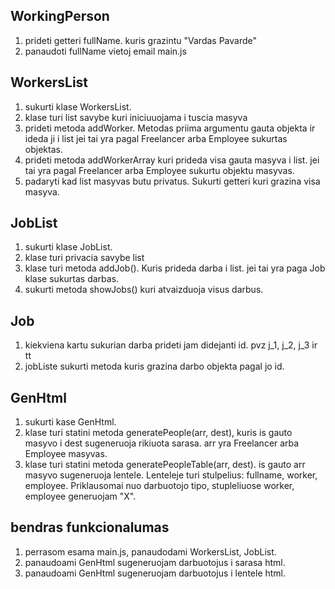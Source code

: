 ## WorkingPerson

1. prideti getteri fullName. kuris grazintu "Vardas Pavarde"
2. panaudoti fullName vietoj email main.js

## WorkersList 

1. sukurti klase WorkersList.
2. klase turi list savybe kuri iniciuuojama i tuscia masyva
3. prideti metoda addWorker. Metodas priima argumentu gauta objekta ir ideda ji i list jei tai yra pagal Freelancer arba Employee sukurtas objektas.
4. prideti metoda addWorkerArray kuri prideda visa gauta masyva i list. jei tai yra pagal Freelancer arba Employee sukurtu objektu masyvas.
5. padaryti kad list masyvas butu privatus. Sukurti getteri kuri grazina visa masyva.

## JobList

1. sukurti klase JobList.
2. klase turi privacia savybe list
3. klase turi metoda addJob(). Kuris prideda darba i list. jei tai yra paga Job klase sukurtas darbas.
4. sukurti metoda showJobs() kuri atvaizduoja visus darbus.

## Job

1. kiekviena kartu sukurian darba prideti jam didejanti id. pvz j_1, j_2, j_3 ir tt
2. jobListe sukurti metoda kuris grazina darbo objekta pagal jo id.

## GenHtml

1. sukurti kase GenHtml. 
2. klase turi statini metoda generatePeople(arr, dest), kuris is gauto masyvo i dest sugeneruoja rikiuota sarasa. arr yra Freelancer arba Employee masyvas.
3. klase turi statini metoda generatePeopleTable(arr, dest). is gauto arr masyvo sugeneruoja lentele. Lenteleje turi stulpelius: fullname, worker, employee. Priklausomai nuo darbuotojo tipo, stupleliuose worker, employee generuojam "X".


## bendras funkcionalumas

1. perrasom esama main.js, panaudodami WorkersList, JobList. 
2. panaudoami GenHtml sugeneruojam darbuotojus i sarasa html.
3. panaudoami GenHtml sugeneruojam darbuotojus i lentele html.